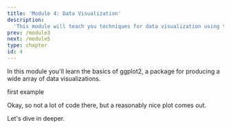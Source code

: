 ```yaml
---
title: 'Module 4: Data Visualization'
description:
  'This module will teach you techniques for data visualization using the ggplot2 package'
prev: /module3
next: /module5
type: chapter
id: 4
---
```


<exercise id="1" title="packge: ggplot2">

In this module you'll learn the basics of ggplot2, a package for producing a wide array of data visualizations.

first example

<codeblock id="04_01">
</codeblock>

Okay, so not a lot of code there, but a reasonably nice plot comes out.

Let's dive in deeper.

</exercise>
